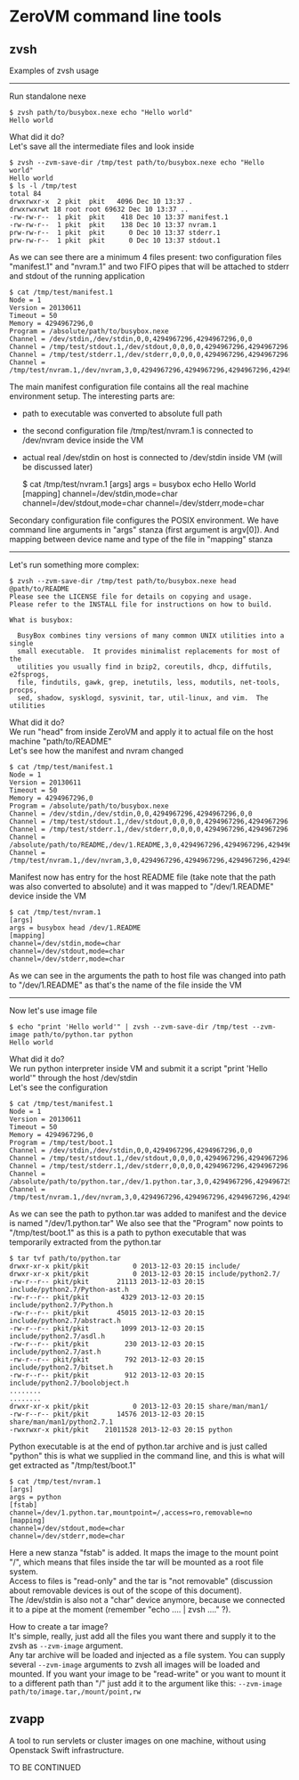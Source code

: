ZeroVM command line tools
=============

zvsh
----

Examples of zvsh usage

----

Run standalone nexe

    $ zvsh path/to/busybox.nexe echo "Hello world"
    Hello world

What did it do?  
Let's save all the intermediate files and look inside

    $ zvsh --zvm-save-dir /tmp/test path/to/busybox.nexe echo "Hello world"
    Hello world
    $ ls -l /tmp/test
    total 84
    drwxrwxr-x  2 pkit  pkit   4096 Dec 10 13:37 .
    drwxrwxrwt 18 root root 69632 Dec 10 13:37 ..
    -rw-rw-r--  1 pkit  pkit    418 Dec 10 13:37 manifest.1
    -rw-rw-r--  1 pkit  pkit    138 Dec 10 13:37 nvram.1
    prw-rw-r--  1 pkit  pkit      0 Dec 10 13:37 stderr.1
    prw-rw-r--  1 pkit  pkit      0 Dec 10 13:37 stdout.1

As we can see there are a minimum 4 files present: two configuration files "manifest.1" and "nvram.1"
and two FIFO pipes that will be attached to stderr and stdout of the running application

    $ cat /tmp/test/manifest.1
    Node = 1
    Version = 20130611
    Timeout = 50
    Memory = 4294967296,0
    Program = /absolute/path/to/busybox.nexe
    Channel = /dev/stdin,/dev/stdin,0,0,4294967296,4294967296,0,0
    Channel = /tmp/test/stdout.1,/dev/stdout,0,0,0,0,4294967296,4294967296
    Channel = /tmp/test/stderr.1,/dev/stderr,0,0,0,0,4294967296,4294967296
    Channel = /tmp/test/nvram.1,/dev/nvram,3,0,4294967296,4294967296,4294967296,4294967296
    
The main manifest configuration file contains all the real machine environment setup.
The interesting parts are:
- path to executable was converted to absolute full path
- the second configuration file /tmp/test/nvram.1 is connected to /dev/nvram device inside the VM
- actual real /dev/stdin on host is connected to /dev/stdin inside VM (will be discussed later)

    $ cat /tmp/test/nvram.1
    [args]
    args = busybox echo Hello World
    [mapping]
    channel=/dev/stdin,mode=char
    channel=/dev/stdout,mode=char
    channel=/dev/stderr,mode=char

Secondary configuration file configures the POSIX environment. We have command line arguments in "args" stanza (first argument is argv\[0\]).
And mapping between device name and type of the file in "mapping" stanza

----

Let's run something more complex:

    $ zvsh --zvm-save-dir /tmp/test path/to/busybox.nexe head @path/to/README
    Please see the LICENSE file for details on copying and usage.
    Please refer to the INSTALL file for instructions on how to build.
    
    What is busybox:
    
      BusyBox combines tiny versions of many common UNIX utilities into a single
      small executable.  It provides minimalist replacements for most of the
      utilities you usually find in bzip2, coreutils, dhcp, diffutils, e2fsprogs,
      file, findutils, gawk, grep, inetutils, less, modutils, net-tools, procps,
      sed, shadow, sysklogd, sysvinit, tar, util-linux, and vim.  The utilities

What did it do?  
We run "head" from inside ZeroVM and apply it to actual file on the host machine "path/to/README"  
Let's see how the manifest and nvram changed

    $ cat /tmp/test/manifest.1 
    Node = 1
    Version = 20130611
    Timeout = 50
    Memory = 4294967296,0
    Program = /absolute/path/to/busybox.nexe
    Channel = /dev/stdin,/dev/stdin,0,0,4294967296,4294967296,0,0
    Channel = /tmp/test/stdout.1,/dev/stdout,0,0,0,0,4294967296,4294967296
    Channel = /tmp/test/stderr.1,/dev/stderr,0,0,0,0,4294967296,4294967296
    Channel = /absolute/path/to/README,/dev/1.README,3,0,4294967296,4294967296,4294967296,4294967296
    Channel = /tmp/test/nvram.1,/dev/nvram,3,0,4294967296,4294967296,4294967296,4294967296
    
Manifest now has entry for the host README file (take note that the path was also converted to absolute)
and it was mapped to "/dev/1.README" device inside the VM

    $ cat /tmp/test/nvram.1 
    [args]
    args = busybox head /dev/1.README
    [mapping]
    channel=/dev/stdin,mode=char
    channel=/dev/stdout,mode=char
    channel=/dev/stderr,mode=char

As we can see in the arguments the path to host file was changed into path to "/dev/1.README" as that's the name of the file inside the VM

----

Now let's use image file

    $ echo "print 'Hello world'" | zvsh --zvm-save-dir /tmp/test --zvm-image path/to/python.tar python
    Hello world

What did it do?  
We run python interpreter inside VM and submit it a script "print 'Hello world'" through the host /dev/stdin  
Let's see the configuration

    $ cat /tmp/test/manifest.1 
    Node = 1
    Version = 20130611
    Timeout = 50
    Memory = 4294967296,0
    Program = /tmp/test/boot.1
    Channel = /dev/stdin,/dev/stdin,0,0,4294967296,4294967296,0,0
    Channel = /tmp/test/stdout.1,/dev/stdout,0,0,0,0,4294967296,4294967296
    Channel = /tmp/test/stderr.1,/dev/stderr,0,0,0,0,4294967296,4294967296
    Channel = /absolute/path/to/python.tar,/dev/1.python.tar,3,0,4294967296,4294967296,4294967296,4294967296
    Channel = /tmp/test/nvram.1,/dev/nvram,3,0,4294967296,4294967296,4294967296,4294967296

As we can see the path to python.tar was added to manifest and the device is named "/dev/1.python.tar"
We also see that the "Program" now points to "/tmp/test/boot.1" as this is a path to python executable that was temporarily extracted from the python.tar

    $ tar tvf path/to/python.tar
    drwxr-xr-x pkit/pkit           0 2013-12-03 20:15 include/
    drwxr-xr-x pkit/pkit           0 2013-12-03 20:15 include/python2.7/
    -rw-r--r-- pkit/pkit       21113 2013-12-03 20:15 include/python2.7/Python-ast.h
    -rw-r--r-- pkit/pkit        4329 2013-12-03 20:15 include/python2.7/Python.h
    -rw-r--r-- pkit/pkit       45015 2013-12-03 20:15 include/python2.7/abstract.h
    -rw-r--r-- pkit/pkit        1099 2013-12-03 20:15 include/python2.7/asdl.h
    -rw-r--r-- pkit/pkit         230 2013-12-03 20:15 include/python2.7/ast.h
    -rw-r--r-- pkit/pkit         792 2013-12-03 20:15 include/python2.7/bitset.h
    -rw-r--r-- pkit/pkit         912 2013-12-03 20:15 include/python2.7/boolobject.h
    ........
    ........
    drwxr-xr-x pkit/pkit           0 2013-12-03 20:15 share/man/man1/
    -rw-r--r-- pkit/pkit       14576 2013-12-03 20:15 share/man/man1/python2.7.1
    -rwxrwxr-x pkit/pkit    21011528 2013-12-03 20:15 python

Python executable is at the end of python.tar archive and is just called "python" this is what we supplied in the command line, 
and this is what will get extracted as "/tmp/test/boot.1"

    $ cat /tmp/test/nvram.1 
    [args]
    args = python
    [fstab]
    channel=/dev/1.python.tar,mountpoint=/,access=ro,removable=no
    [mapping]
    channel=/dev/stdout,mode=char
    channel=/dev/stderr,mode=char

Here a new stanza "fstab" is added. It maps the image to the mount point "/", which means that files inside the tar will be mounted as a root file system.  
Access to files is "read-only" and the tar is "not removable" (discussion about removable devices is out of the scope of this document).  
The /dev/stdin is also not a "char" device anymore, because we connected it to a pipe at the moment (remember "echo .... | zvsh ...." ?).  

How to create a tar image?  
It's simple, really, just add all the files you want there and supply it to the zvsh as `--zvm-image` argument.  
Any tar archive will be loaded and injected as a file system. You can supply several `--zvm-image` arguments to zvsh 
all images will be loaded and mounted.
If you want your image to be "read-write" or you want to mount it to a different path than "/" 
just add it to the argument like this: `--zvm-image path/to/image.tar,/mount/point,rw`

zvapp
----

A tool to run servlets or cluster images on one machine, without using Openstack Swift infrastructure.

TO BE CONTINUED